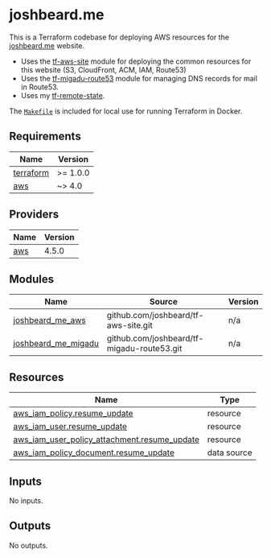 # joshbeard.me

This is a Terraform codebase for deploying AWS resources for the
[joshbeard.me](https://joshbeard.me) website.

* Uses the [tf-aws-site](https://github.com/joshbeard/tf-aws-site) module for
  deploying the common resources for this website (S3, CloudFront, ACM, IAM, Route53)
* Uses the [tf-migadu-route53](https://github.com/joshbeard/tf-migadu-route53)
  module for managing DNS records for mail in Route53.
* Uses my [tf-remote-state](https://gitlab.com/joshbeard/tf-remote-state).

The [`Makefile`](Makefile) is included for local use for running Terraform in Docker.


<!-- BEGIN_TF_DOCS -->
## Requirements

| Name | Version |
|------|---------|
| <a name="requirement_terraform"></a> [terraform](#requirement\_terraform) | >= 1.0.0 |
| <a name="requirement_aws"></a> [aws](#requirement\_aws) | ~> 4.0 |

## Providers

| Name | Version |
|------|---------|
| <a name="provider_aws"></a> [aws](#provider\_aws) | 4.5.0 |

## Modules

| Name | Source | Version |
|------|--------|---------|
| <a name="module_joshbeard_me_aws"></a> [joshbeard\_me\_aws](#module\_joshbeard\_me\_aws) | github.com/joshbeard/tf-aws-site.git | n/a |
| <a name="module_joshbeard_me_migadu"></a> [joshbeard\_me\_migadu](#module\_joshbeard\_me\_migadu) | github.com/joshbeard/tf-migadu-route53.git | n/a |

## Resources

| Name | Type |
|------|------|
| [aws_iam_policy.resume_update](https://registry.terraform.io/providers/hashicorp/aws/latest/docs/resources/iam_policy) | resource |
| [aws_iam_user.resume_update](https://registry.terraform.io/providers/hashicorp/aws/latest/docs/resources/iam_user) | resource |
| [aws_iam_user_policy_attachment.resume_update](https://registry.terraform.io/providers/hashicorp/aws/latest/docs/resources/iam_user_policy_attachment) | resource |
| [aws_iam_policy_document.resume_update](https://registry.terraform.io/providers/hashicorp/aws/latest/docs/data-sources/iam_policy_document) | data source |

## Inputs

No inputs.

## Outputs

No outputs.
<!-- END_TF_DOCS -->
